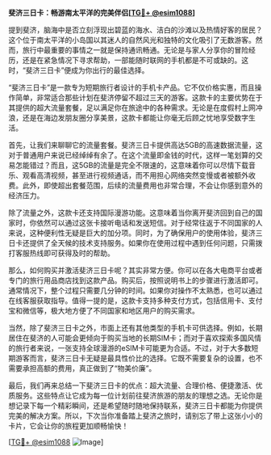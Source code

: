**斐济三日卡：畅游南太平洋的完美伴侣[[TG💪+ @esim1088](https://t.me/s/esim1088)]**

提到斐济，脑海中是否立刻浮现出碧蓝的海水、洁白的沙滩以及热情好客的居民？这个位于南太平洋的小岛国以其迷人的自然风光和独特的文化吸引了无数游客。然而，旅行中最重要的事情之一就是保持通讯畅通。无论是与家人分享你的冒险经历，还是在紧急情况下寻求帮助，一部能随时联网的手机都是不可或缺的。这时，“斐济三日卡”便成为你出行的最佳选择。

“斐济三日卡”是一款专为短期旅行者设计的手机卡产品。它不仅价格实惠，而且操作简单，非常适合那些计划在斐济停留不超过三天的游客。这款卡的主要优势在于其提供的超大流量套餐，足以满足你在旅途中的各种需求。无论是在度假村上网冲浪，还是在海边发朋友圈分享美景，这款卡都能让你毫无后顾之忧地享受数字生活。

首先，让我们来聊聊它的流量套餐。斐济三日卡提供高达5GB的高速数据流量，这对于普通用户来说已经绰绰有余了。在这个流量即金钱的时代，这样一笔划算的交易怎能错过？而且，这5GB的流量是完全不限速的，这意味着你可以尽情下载音乐、观看高清视频，甚至进行视频通话，而不用担心网络突然变慢或者被额外收费。此外，即使超出套餐范围，后续的流量费用也非常合理，不会让你感到意外的经济压力。

除了流量之外，这款卡还支持国际漫游功能。这意味着当你离开斐济回到自己的国家时，你依然可以通过这张卡接听电话和发送短信。对于经常往返于不同国家的人来说，这种便利性无疑是巨大的加分项。同时，为了确保用户的使用体验，斐济三日卡还提供了全天候的技术支持服务。如果你在使用过程中遇到任何问题，只需拨打客服热线即可获得及时的帮助。

那么，如何购买并激活斐济三日卡呢？其实非常方便。你可以在各大电商平台或者专门的旅行用品商店找到这款产品。购买后，按照说明书上的步骤进行激活即可。通常情况下，整个过程只需要几分钟的时间。如果你对操作不太熟悉，也可以通过在线客服获取指导。值得一提的是，这款卡支持多种支付方式，包括信用卡、支付宝和微信等，极大地方便了不同国家和地区用户的购买需求。

当然，除了斐济三日卡之外，市面上还有其他类型的手机卡可供选择。例如，长期居住在斐济的人可能会更倾向于购买当地的长期SIM卡；而对于喜欢探索多国风情的旅行者来说，一张支持全球漫游的eSIM卡可能更为合适。不过，对于大多数短期游客而言，斐济三日卡无疑是最具性价比的选择。它既不需要复杂的设置，也不需要承担高额的费用，真正做到了“物美价廉”。

最后，我们再来总结一下斐济三日卡的优点：超大流量、合理价格、便捷激活、优质服务。这些特点让它成为每一位计划前往斐济旅游的朋友的理想之选。无论你是想记录下每一个精彩瞬间，还是希望随时随地保持联系，斐济三日卡都能为你提供完美的解决方案。所以，下次当你准备踏上斐济之旅时，请别忘了带上这张小小的卡片，它会让你的旅程更加顺畅愉快！

[[TG💪+ @esim1088](https://t.me/s/esim1088) ![Image](https://i.postimg.cc/4NQfJmqS/Snipaste-2025-05-13-00-14-12.png)]